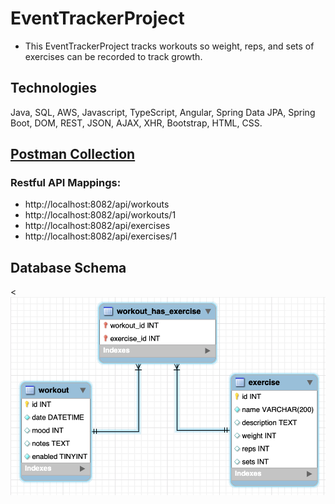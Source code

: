 # EventTrackerProject
- This EventTrackerProject tracks workouts so weight, reps, and sets of exercises can be recorded to track growth.
## Technologies
Java, SQL, AWS, Javascript, TypeScript, Angular, Spring Data JPA, Spring Boot, DOM, REST, JSON, AJAX, XHR, Bootstrap, HTML, CSS.

## <a href="https://github.com/amcmike3/EventTrackerProject/blob/main/postman/postman_collection.json"> Postman Collection<a/>
### Restful API Mappings:
- http://localhost:8082/api/workouts
- http://localhost:8082/api/workouts/1
- http://localhost:8082/api/exercises
- http://localhost:8082/api/exercises/1


## Database Schema
<![](https://github.com/amcmike3/EventTrackerProject/blob/main/Screen%20Shot%202023-01-23%20at%208.20.34%20AM.png)
